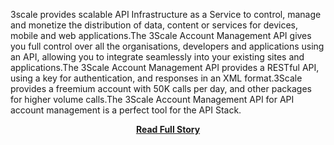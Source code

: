 <p>3scale provides scalable API Infrastructure as a Service to control, manage and monetize the distribution of data, content or services for devices, mobile and web applications.The 3Scale Account Management API gives you full control over all the organisations, developers and applications using an API, allowing you to integrate seamlessly into your existing sites and applications.The 3Scale Account Management API provides a RESTful API, using a key for authentication, and responses in an XML format.3Scale provides a freemium account with 50K calls per day, and other packages for higher volume calls.The 3Scale Account Management API for API account management is a perfect tool for the API Stack.</p>
<center><p><a href="http://www.apievangelist.com/2011/10/08/api-stack-api-account-management-with-3scale-account-management-api-/" style='padding:25px; font-sze:18px; font-weight: bold;'>Read Full Story</a></p></center>
